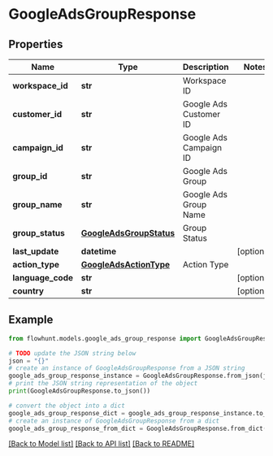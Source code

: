 # GoogleAdsGroupResponse


## Properties

Name | Type | Description | Notes
------------ | ------------- | ------------- | -------------
**workspace_id** | **str** | Workspace ID | 
**customer_id** | **str** | Google Ads Customer ID | 
**campaign_id** | **str** | Google Ads Campaign ID | 
**group_id** | **str** | Google Ads Group | 
**group_name** | **str** | Google Ads Group Name | 
**group_status** | [**GoogleAdsGroupStatus**](GoogleAdsGroupStatus.md) | Group Status | 
**last_update** | **datetime** |  | [optional] 
**action_type** | [**GoogleAdsActionType**](GoogleAdsActionType.md) | Action Type | 
**language_code** | **str** |  | [optional] 
**country** | **str** |  | [optional] 

## Example

```python
from flowhunt.models.google_ads_group_response import GoogleAdsGroupResponse

# TODO update the JSON string below
json = "{}"
# create an instance of GoogleAdsGroupResponse from a JSON string
google_ads_group_response_instance = GoogleAdsGroupResponse.from_json(json)
# print the JSON string representation of the object
print(GoogleAdsGroupResponse.to_json())

# convert the object into a dict
google_ads_group_response_dict = google_ads_group_response_instance.to_dict()
# create an instance of GoogleAdsGroupResponse from a dict
google_ads_group_response_from_dict = GoogleAdsGroupResponse.from_dict(google_ads_group_response_dict)
```
[[Back to Model list]](../README.md#documentation-for-models) [[Back to API list]](../README.md#documentation-for-api-endpoints) [[Back to README]](../README.md)


